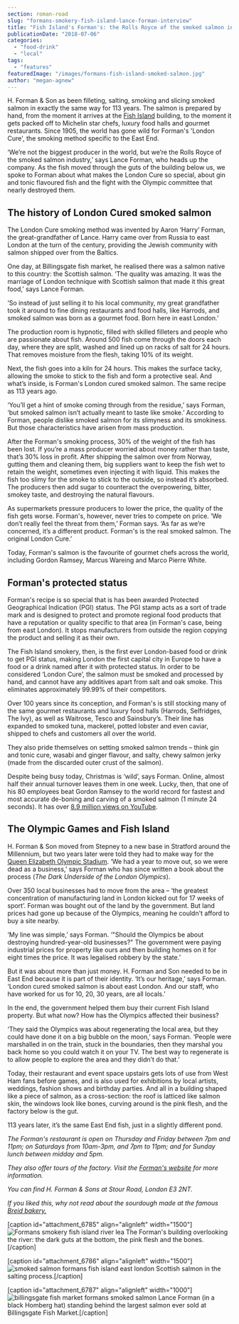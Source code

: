 ```yaml
---
section: roman-road
slug: "formans-smokery-fish-island-lance-forman-interview"
title: "Fish Island's Forman's: the Rolls Royce of the smoked salmon industry"
publicationDate: "2018-07-06"
categories: 
  - "food-drink"
  - "local"
tags: 
  - "features"
featuredImage: "/images/formans-fish-island-smoked-salmon.jpg"
author: "megan-agnew"
---
```


H. Forman & Son as been filleting, salting, smoking and slicing smoked salmon in exactly the same way for 113 years. The salmon is prepared by hand, from the moment it arrives at the [Fish Island](https://romanroadlondon.com/history-fish-island/) building, to the moment it gets packed off to Michelin star chefs, luxury food halls and gourmet restaurants. Since 1905, the world has gone wild for Forman's 'London Cure', the smoking method specific to the East End.

‘We’re not the biggest producer in the world, but we’re the Rolls Royce of the smoked salmon industry,’ says Lance Forman, who heads up the company. As the fish moved through the guts of the building below us, we spoke to Forman about what makes the London Cure so special, about gin and tonic flavoured fish and the fight with the Olympic committee that nearly destroyed them.

## The history of London Cured smoked salmon

The London Cure smoking method was invented by Aaron ‘Harry’ Forman, the great-grandfather of Lance. Harry came over from Russia to east London at the turn of the century, providing the Jewish community with salmon shipped over from the Baltics.

One day, at Billingsgate fish market, he realised there was a salmon native to this country: the Scottish salmon. ‘The quality was amazing. It was the marriage of London technique with Scottish salmon that made it this great food,’ says Lance Forman.

‘So instead of just selling it to his local community, my great grandfather took it around to fine dining restaurants and food halls, like Harrods, and smoked salmon was born as a gourmet food. Born here in east London.’

The production room is hypnotic, filled with skilled filleters and people who are passionate about fish. Around 500 fish come through the doors each day, where they are split, washed and lined up on racks of salt for 24 hours. That removes moisture from the flesh, taking 10% of its weight.

Next, the fish goes into a kiln for 24 hours. This makes the surface tacky, allowing the smoke to stick to the fish and form a protective seal. And what’s inside, is Forman's London cured smoked salmon. The same recipe as 113 years ago.

‘You’ll get a hint of smoke coming through from the residue,’ says Forman, ‘but smoked salmon isn’t actually meant to taste like smoke.’ According to Forman, people dislike smoked salmon for its slimyness and its smokiness. But those characteristics have arisen from mass production.

After the Forman's smoking process, 30% of the weight of the fish has been lost. If you’re a mass producer worried about money rather than taste, that’s 30% loss in profit. After shipping the salmon over from Norway, gutting them and cleaning them, big suppliers want to keep the fish wet to retain the weight, sometimes even injecting it with liquid. This makes the fish too slimy for the smoke to stick to the outside, so instead it’s absorbed. The producers then add sugar to counteract the overpowering, bitter, smokey taste, and destroying the natural flavours.

As supermarkets pressure producers to lower the price, the quality of the fish gets worse. Forman's, however, never tries to compete on price. ‘We don’t really feel the threat from them,’ Forman says. ‘As far as we’re concerned, it’s a different product. Forman's is the real smoked salmon. The original London Cure.’

Today, Forman's salmon is the favourite of gourmet chefs across the world, including Gordon Ramsey, Marcus Wareing and Marco Pierre White.

## Forman's protected status

Forman's recipe is so special that is has been awarded Protected Geographical Indication (PGI) status. The PGI stamp acts as a sort of trade mark and is designed to protect and promote regional food products that have a reputation or quality specific to that area (in Forman's case, being from east London). It stops manufacturers from outside the region copying the product and selling it as their own.

The Fish Island smokery, then, is the first ever London-based food or drink to get PGI status, making London the first capital city in Europe to have a food or a drink named after it with protected status. In order to be considered ‘London Cure’, the salmon must be smoked and processed by hand, and cannot have any additives apart from salt and oak smoke. This eliminates approximately 99.99% of their competitors.

Over 100 years since its conception, and Forman's is still stocking many of the same gourmet restaurants and luxury food halls (Harrods, Selfridges, The Ivy), as well as Waitrose, Tesco and Sainsbury’s. Their line has expanded to smoked tuna, mackerel, potted lobster and even caviar, shipped to chefs and customers all over the world.

They also pride themselves on setting smoked salmon trends – think gin and tonic cure, wasabi and ginger flavour, and salty, chewy salmon jerky (made from the discarded outer crust of the salmon).

Despite being busy today, Christmas is ‘wild’, says Forman. Online, almost half their annual turnover leaves them in one week. Lucky, then, that one of his 80 employees beat Gordon Ramsey to the world record for fastest and most accurate de-boning and carving of a smoked salmon (1 minute 24 seconds). It has over [8.9 million views on YouTube](https://www.youtube.com/watch?v=bGJ6o09q0fQ&t=55s).

## The Olympic Games and Fish Island

H. Forman & Son moved from Stepney to a new base in Stratford around the Millennium, but two years later were told they had to make way for the [Queen Elizabeth Olympic Stadium](https://romanroadlondon.com/the-line-art-trail-olympic-park-cody-dock/). ‘We had a year to move out, so we were dead as a business,’ says Forman who has since written a book about the process (_The Dark Underside of the London Olympics_).

Over 350 local businesses had to move from the area – ‘the greatest concentration of manufacturing land in London kicked out for 17 weeks of sport’. Forman was bought out of the land by the government. But land prices had gone up because of the Olympics, meaning he couldn't afford to buy a site nearby.

‘My line was simple,’ says Forman. ‘"Should the Olympics be about destroying hundred-year-old businesses?" The government were paying industrial prices for property like ours and then building homes on it for eight times the price. It was legalised robbery by the state.’

But it was about more than just money. H. Forman and Son needed to be in East End because it is part of their identity. ‘It’s our heritage,’ says Forman. ‘London cured smoked salmon is about east London. And our staff, who have worked for us for 10, 20, 30 years, are all locals.’

In the end, the government helped them buy their current Fish Island property. But what now? How has the Olympics affected their business?

‘They said the Olympics was about regenerating the local area, but they could have done it on a big bubble on the moon,’ says Forman. ‘People were marshalled in on the train, stuck in the boundaries, then they marshal you back home so you could watch it on your TV. The best way to regenerate is to allow people to explore the area and they didn’t do that.’

Today, their restaurant and event space upstairs gets lots of use from West Ham fans before games, and is also used for exhibitions by local artists, weddings, fashion shows and birthday parties. And all in a building shaped like a piece of salmon, as a cross-section: the roof is latticed like salmon skin, the windows look like bones, curving around is the pink flesh, and the factory below is the gut.

113 years later, it’s the same East End fish, just in a slightly different pond.

_The Forman's restaurant is open on Thursday and Friday between 7pm and 11pm; on Saturdays from 10am-3pm, and 7pm to 11pm; and for Sunday lunch between midday and 5pm._

_They also offer tours of the factory. Visit the [Forman's website](https://www.formansfishisland.com/tour-groups.php) for more information._

_You can find H. Forman & Sons at Stour Road, London E3 2NT._

_If you liked this, why not read about the sourdough made at the famous [Breid bakery.](https://romanroadlondon.com/breid-bakery-miller-interview/)_

\[caption id="attachment\_6785" align="alignleft" width="1500"\]![Formans smokery fish island river lea](/images/formans-fish-island-smoked-salmon-3.jpg) The Forman's building overlooking the river: the dark guts at the bottom, the pink flesh and the bones.\[/caption\]

\[caption id="attachment\_6786" align="alignleft" width="1500"\]![smoked salmon formans fish island east london](/images/formans-fish-island-smoked-salmon-4.jpg) Scottish salmon in the salting process.\[/caption\]

\[caption id="attachment\_6787" align="alignleft" width="1000"\]![billingsgate fish market formans smoked salmon](/images/formans-fish-island-smoked-salmon-2.jpg) Lance Forman (in a black Homberg hat) standing behind the largest salmon ever sold at Billingsgate Fish Market.\[/caption\]


